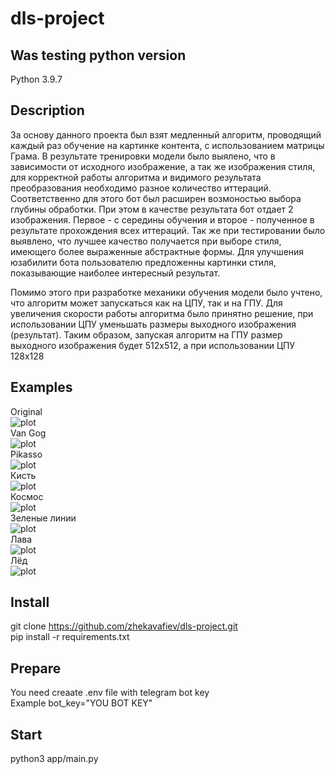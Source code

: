 # dls-project

## Was testing python version
Python 3.9.7


## Description
За основу данного проекта был взят медленный алгоритм, проводящий каждый раз обучение 
на картинке контента, с использованием матрицы Грама. В результате тренировки модели было выялено, что
в зависимости от исходного изображение, а так же изображения стиля, для корректной работы алгоритма и видимого результата преобразования 
необходимо разное количество иттераций. Соответственно для этого бот был расширен возмоностью выбора глубины обработки. При этом в качестве результата бот отдает 2 изображения. Первое - с середины обучения и второе - полученное в результате прохождения всех иттераций.
Так же при тестировании было выявлено, что лучшее качество получается при выборе стиля, имеющего более выраженные 
абстрактные формы. Для улучшения юзабилити бота пользователю предложенны картинки стиля, показывающие наиболее интересный результат.

Помимо этого при разработке механики обучения модели было учтено, что алгоритм может запускаться как на ЦПУ, так и на ГПУ. Для увеличения скорости 
работы алгоритма было принятно решение, при использовании ЦПУ уменьшать размеры выходного изображения (результат). Таким образом, 
запуская алгоритм на ГПУ размер выходного изображения будет 512х512, а при использовании ЦПУ 128х128

## Examples

Original  
![plot](./images/original.jpg)  
Van Gog  
![plot](./images/van_gog.jpg)  
Pikasso  
![plot](./images/pikasso.jpg)  
Кисть  
![plot](./images/kist.jpg)  
Космос  
![plot](./images/kosmos.jpg)  
Зеленые линии  
![plot](./images/green_lines.jpg)  
Лава  
![plot](./images/lava.jpg)  
Лёд  
![plot](./images/led.jpg)  

## Install
git clone https://github.com/zhekavafiev/dls-project.git  
pip install -r requirements.txt

## Prepare
You need creaate .env file with telegram bot key  
Example
bot_key="YOU BOT KEY"
  
## Start
python3 app/main.py
